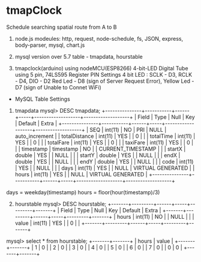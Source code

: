 # tmapClock
Schedule searching spatial route from A to B


1. node.js
modeules:
http, request, node-schedule, fs, JSON, express, body-parser, mysql, chart.js

2. mysql
version over 5.7
table - tmapdata, hourstable

3. tmapclock(arduino)
using nodeMCU(ESP8266)
4-bit-LED Digital Tube using 5 pin, 74LS595 Register
PIN Settings
4 bit LED : SCLK - D3, RCLK - D4, DIO - D2
Red Led - D8 (sign of Server Request Error), Yellow Led - D7 (sign of Unable to Connet WiFi)

+ MySQL Table Settings

1. tmapdata
mysql> DESC tmapdata;
+---------------+-----------+------+-----+-------------------+-------------------+
| Field         | Type      | Null | Key | Default           | Extra             |
+---------------+-----------+------+-----+-------------------+-------------------+
| SEQ           | int(11)   | NO   | PRI | NULL              | auto_increment    |
| totalDistance | int(11)   | YES  |     | 0                 |                   |
| totalTime     | int(11)   | YES  |     | 0                 |                   |
| totalFare     | int(11)   | YES  |     | 0                 |                   |
| taxiFare      | int(11)   | YES  |     | 0                 |                   |
| timestamp     | timestamp | NO   |     | CURRENT_TIMESTAMP |                   |
| startX        | double    | YES  |     | NULL              |                   |
| startY        | double    | YES  |     | NULL              |                   |
| endX          | double    | YES  |     | NULL              |                   |
| endY          | double    | YES  |     | NULL              |                   |
| code          | int(11)   | YES  |     | NULL              |                   |
| days          | int(11)   | YES  |     | NULL              | VIRTUAL GENERATED |
| hours         | int(11)   | YES  |     | NULL              | VIRTUAL GENERATED |
+---------------+-----------+------+-----+-------------------+-------------------+

days = weekday(timestamp)
hours = floor(hour(timestamp)/3)

2. hourstable
mysql> DESC hourstable;
+-------+---------+------+-----+---------+-------+
| Field | Type    | Null | Key | Default | Extra |
+-------+---------+------+-----+---------+-------+
| hours | int(11) | NO   |     | NULL    |       |
| value | int(11) | YES  |     | 0       |       |
+-------+---------+------+-----+---------+-------+

mysql> select * from hourstable;
+-------+-------+
| hours | value |
+-------+-------+
|     1 |     0 |
|     2 |     0 |
|     3 |     0 |
|     4 |     0 |
|     5 |     0 |
|     6 |     0 |
|     7 |     0 |
|     0 |     0 |
+-------+-------+

